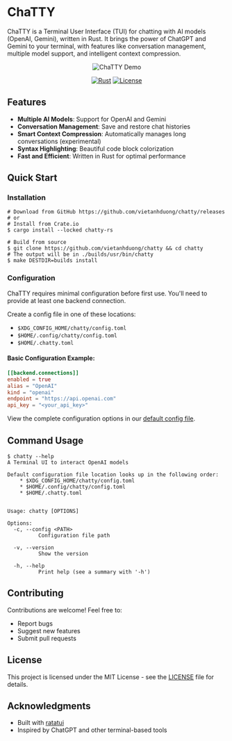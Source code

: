 # ChaTTY

ChaTTY is a Terminal User Interface (TUI) for chatting with AI models (OpenAI, Gemini), written in Rust.
It brings the power of ChatGPT and Gemini to your terminal, with features like conversation management,
multiple model support, and intelligent context compression.

<div align="center">
<img src="./assets/demo.gif" alt="ChaTTY Demo"/>

[![Rust](https://img.shields.io/badge/rust-%23000000.svg?style=for-the-badge&logo=rust&logoColor=white)](https://www.rust-lang.org/)
[![License](https://img.shields.io/badge/license-MIT-blue.svg?style=for-the-badge)](LICENSE)
</div>

## Features
* **Multiple AI Models**: Support for OpenAI and Gemini
* **Conversation Management**: Save and restore chat histories
* **Smart Context Compression**: Automatically manages long conversations (experimental)
* **Syntax Highlighting**: Beautiful code block colorization
* **Fast and Efficient**: Written in Rust for optimal performance

## Quick Start

### Installation
```console
# Download from GitHub https://github.com/vietanhduong/chatty/releases
# or
# Install from Crate.io
$ cargo install --locked chatty-rs

# Build from source
$ git clone https://github.com/vietanhduong/chatty && cd chatty
# The output will be in ./builds/usr/bin/chatty
$ make DESTDIR=builds install
```

### Configuration
ChaTTY requires minimal configuration before first use. You'll need to provide at least one backend connection.

Create a config file in one of these locations:
* `$XDG_CONFIG_HOME/chatty/config.toml`
* `$HOME/.config/chatty/config.toml`
* `$HOME/.chatty.toml`

#### Basic Configuration Example:
```toml
[[backend.connections]]
enabled = true
alias = "OpenAI"
kind = "openai"
endpoint = "https://api.openai.com"
api_key = "<your_api_key>"
```

View the complete configuration options in our [default config file](./.chatty.default.toml).

## Command Usage
```console
$ chatty --help
A Terminal UI to interact OpenAI models

Default configuration file location looks up in the following order:
    * $XDG_CONFIG_HOME/chatty/config.toml
    * $HOME/.config/chatty/config.toml
    * $HOME/.chatty.toml


Usage: chatty [OPTIONS]

Options:
  -c, --config <PATH>
          Configuration file path

  -v, --version
          Show the version

  -h, --help
          Print help (see a summary with '-h')
```

## Contributing
Contributions are welcome! Feel free to:
- Report bugs
- Suggest new features
- Submit pull requests

## License
This project is licensed under the MIT License - see the [LICENSE](LICENSE) file for details.

## Acknowledgments
- Built with [ratatui](https://github.com/ratatui-org/ratatui)
- Inspired by ChatGPT and other terminal-based tools
